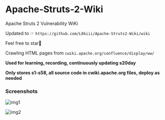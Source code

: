 # Apache-Struts-2-Wiki
Apache Struts 2 Vulnerability WiKi

Updated to ☞ `https://github.com/L0kiii/Apache-Struts2-Wiki/wiki`

Feel free to star🌟

Crawling HTML pages from `cwiki.apache.org/confluence/display/ww/`

**Used for learning, recording, continuously updating s20day**

**Only stores s1-s58, all source code in cwiki.apache.org files, deploy as needed**

### Screenshots

![img1](https://l0ki-town.oss-cn-beijing.aliyuncs.com/l0ki.top/image-20200814133157603.png)

![img2](https://l0ki-town.oss-cn-beijing.aliyuncs.com/l0ki.top/image-20200814132436305.png)
